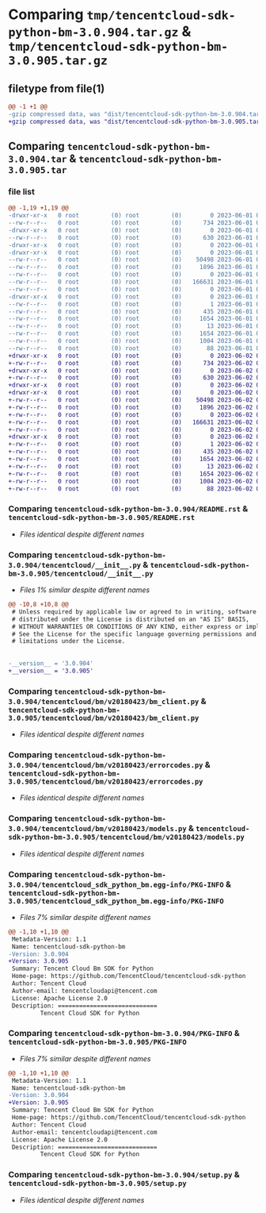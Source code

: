 # Comparing `tmp/tencentcloud-sdk-python-bm-3.0.904.tar.gz` & `tmp/tencentcloud-sdk-python-bm-3.0.905.tar.gz`

## filetype from file(1)

```diff
@@ -1 +1 @@
-gzip compressed data, was "dist/tencentcloud-sdk-python-bm-3.0.904.tar", last modified: Thu Jun  1 02:26:52 2023, max compression
+gzip compressed data, was "dist/tencentcloud-sdk-python-bm-3.0.905.tar", last modified: Fri Jun  2 00:21:02 2023, max compression
```

## Comparing `tencentcloud-sdk-python-bm-3.0.904.tar` & `tencentcloud-sdk-python-bm-3.0.905.tar`

### file list

```diff
@@ -1,19 +1,19 @@
-drwxr-xr-x   0 root         (0) root         (0)        0 2023-06-01 02:26:52.000000 tencentcloud-sdk-python-bm-3.0.904/
--rw-r--r--   0 root         (0) root         (0)      734 2023-06-01 02:26:52.000000 tencentcloud-sdk-python-bm-3.0.904/README.rst
-drwxr-xr-x   0 root         (0) root         (0)        0 2023-06-01 02:26:52.000000 tencentcloud-sdk-python-bm-3.0.904/tencentcloud/
--rw-r--r--   0 root         (0) root         (0)      630 2023-06-01 02:26:52.000000 tencentcloud-sdk-python-bm-3.0.904/tencentcloud/__init__.py
-drwxr-xr-x   0 root         (0) root         (0)        0 2023-06-01 02:26:52.000000 tencentcloud-sdk-python-bm-3.0.904/tencentcloud/bm/
-drwxr-xr-x   0 root         (0) root         (0)        0 2023-06-01 02:26:52.000000 tencentcloud-sdk-python-bm-3.0.904/tencentcloud/bm/v20180423/
--rw-r--r--   0 root         (0) root         (0)    50498 2023-06-01 02:26:52.000000 tencentcloud-sdk-python-bm-3.0.904/tencentcloud/bm/v20180423/bm_client.py
--rw-r--r--   0 root         (0) root         (0)     1896 2023-06-01 02:26:52.000000 tencentcloud-sdk-python-bm-3.0.904/tencentcloud/bm/v20180423/errorcodes.py
--rw-r--r--   0 root         (0) root         (0)        0 2023-06-01 02:26:52.000000 tencentcloud-sdk-python-bm-3.0.904/tencentcloud/bm/v20180423/__init__.py
--rw-r--r--   0 root         (0) root         (0)   166631 2023-06-01 02:26:52.000000 tencentcloud-sdk-python-bm-3.0.904/tencentcloud/bm/v20180423/models.py
--rw-r--r--   0 root         (0) root         (0)        0 2023-06-01 02:26:52.000000 tencentcloud-sdk-python-bm-3.0.904/tencentcloud/bm/__init__.py
-drwxr-xr-x   0 root         (0) root         (0)        0 2023-06-01 02:26:52.000000 tencentcloud-sdk-python-bm-3.0.904/tencentcloud_sdk_python_bm.egg-info/
--rw-r--r--   0 root         (0) root         (0)        1 2023-06-01 02:26:52.000000 tencentcloud-sdk-python-bm-3.0.904/tencentcloud_sdk_python_bm.egg-info/dependency_links.txt
--rw-r--r--   0 root         (0) root         (0)      435 2023-06-01 02:26:52.000000 tencentcloud-sdk-python-bm-3.0.904/tencentcloud_sdk_python_bm.egg-info/SOURCES.txt
--rw-r--r--   0 root         (0) root         (0)     1654 2023-06-01 02:26:52.000000 tencentcloud-sdk-python-bm-3.0.904/tencentcloud_sdk_python_bm.egg-info/PKG-INFO
--rw-r--r--   0 root         (0) root         (0)       13 2023-06-01 02:26:52.000000 tencentcloud-sdk-python-bm-3.0.904/tencentcloud_sdk_python_bm.egg-info/top_level.txt
--rw-r--r--   0 root         (0) root         (0)     1654 2023-06-01 02:26:52.000000 tencentcloud-sdk-python-bm-3.0.904/PKG-INFO
--rw-r--r--   0 root         (0) root         (0)     1004 2023-06-01 02:26:52.000000 tencentcloud-sdk-python-bm-3.0.904/setup.py
--rw-r--r--   0 root         (0) root         (0)       88 2023-06-01 02:26:52.000000 tencentcloud-sdk-python-bm-3.0.904/setup.cfg
+drwxr-xr-x   0 root         (0) root         (0)        0 2023-06-02 00:21:02.000000 tencentcloud-sdk-python-bm-3.0.905/
+-rw-r--r--   0 root         (0) root         (0)      734 2023-06-02 00:21:02.000000 tencentcloud-sdk-python-bm-3.0.905/README.rst
+drwxr-xr-x   0 root         (0) root         (0)        0 2023-06-02 00:21:02.000000 tencentcloud-sdk-python-bm-3.0.905/tencentcloud/
+-rw-r--r--   0 root         (0) root         (0)      630 2023-06-02 00:21:02.000000 tencentcloud-sdk-python-bm-3.0.905/tencentcloud/__init__.py
+drwxr-xr-x   0 root         (0) root         (0)        0 2023-06-02 00:21:02.000000 tencentcloud-sdk-python-bm-3.0.905/tencentcloud/bm/
+drwxr-xr-x   0 root         (0) root         (0)        0 2023-06-02 00:21:02.000000 tencentcloud-sdk-python-bm-3.0.905/tencentcloud/bm/v20180423/
+-rw-r--r--   0 root         (0) root         (0)    50498 2023-06-02 00:21:02.000000 tencentcloud-sdk-python-bm-3.0.905/tencentcloud/bm/v20180423/bm_client.py
+-rw-r--r--   0 root         (0) root         (0)     1896 2023-06-02 00:21:02.000000 tencentcloud-sdk-python-bm-3.0.905/tencentcloud/bm/v20180423/errorcodes.py
+-rw-r--r--   0 root         (0) root         (0)        0 2023-06-02 00:21:02.000000 tencentcloud-sdk-python-bm-3.0.905/tencentcloud/bm/v20180423/__init__.py
+-rw-r--r--   0 root         (0) root         (0)   166631 2023-06-02 00:21:02.000000 tencentcloud-sdk-python-bm-3.0.905/tencentcloud/bm/v20180423/models.py
+-rw-r--r--   0 root         (0) root         (0)        0 2023-06-02 00:21:02.000000 tencentcloud-sdk-python-bm-3.0.905/tencentcloud/bm/__init__.py
+drwxr-xr-x   0 root         (0) root         (0)        0 2023-06-02 00:21:02.000000 tencentcloud-sdk-python-bm-3.0.905/tencentcloud_sdk_python_bm.egg-info/
+-rw-r--r--   0 root         (0) root         (0)        1 2023-06-02 00:21:02.000000 tencentcloud-sdk-python-bm-3.0.905/tencentcloud_sdk_python_bm.egg-info/dependency_links.txt
+-rw-r--r--   0 root         (0) root         (0)      435 2023-06-02 00:21:02.000000 tencentcloud-sdk-python-bm-3.0.905/tencentcloud_sdk_python_bm.egg-info/SOURCES.txt
+-rw-r--r--   0 root         (0) root         (0)     1654 2023-06-02 00:21:02.000000 tencentcloud-sdk-python-bm-3.0.905/tencentcloud_sdk_python_bm.egg-info/PKG-INFO
+-rw-r--r--   0 root         (0) root         (0)       13 2023-06-02 00:21:02.000000 tencentcloud-sdk-python-bm-3.0.905/tencentcloud_sdk_python_bm.egg-info/top_level.txt
+-rw-r--r--   0 root         (0) root         (0)     1654 2023-06-02 00:21:02.000000 tencentcloud-sdk-python-bm-3.0.905/PKG-INFO
+-rw-r--r--   0 root         (0) root         (0)     1004 2023-06-02 00:21:02.000000 tencentcloud-sdk-python-bm-3.0.905/setup.py
+-rw-r--r--   0 root         (0) root         (0)       88 2023-06-02 00:21:02.000000 tencentcloud-sdk-python-bm-3.0.905/setup.cfg
```

### Comparing `tencentcloud-sdk-python-bm-3.0.904/README.rst` & `tencentcloud-sdk-python-bm-3.0.905/README.rst`

 * *Files identical despite different names*

### Comparing `tencentcloud-sdk-python-bm-3.0.904/tencentcloud/__init__.py` & `tencentcloud-sdk-python-bm-3.0.905/tencentcloud/__init__.py`

 * *Files 1% similar despite different names*

```diff
@@ -10,8 +10,8 @@
 # Unless required by applicable law or agreed to in writing, software
 # distributed under the License is distributed on an "AS IS" BASIS,
 # WITHOUT WARRANTIES OR CONDITIONS OF ANY KIND, either express or implied.
 # See the License for the specific language governing permissions and
 # limitations under the License.
 
 
-__version__ = '3.0.904'
+__version__ = '3.0.905'
```

### Comparing `tencentcloud-sdk-python-bm-3.0.904/tencentcloud/bm/v20180423/bm_client.py` & `tencentcloud-sdk-python-bm-3.0.905/tencentcloud/bm/v20180423/bm_client.py`

 * *Files identical despite different names*

### Comparing `tencentcloud-sdk-python-bm-3.0.904/tencentcloud/bm/v20180423/errorcodes.py` & `tencentcloud-sdk-python-bm-3.0.905/tencentcloud/bm/v20180423/errorcodes.py`

 * *Files identical despite different names*

### Comparing `tencentcloud-sdk-python-bm-3.0.904/tencentcloud/bm/v20180423/models.py` & `tencentcloud-sdk-python-bm-3.0.905/tencentcloud/bm/v20180423/models.py`

 * *Files identical despite different names*

### Comparing `tencentcloud-sdk-python-bm-3.0.904/tencentcloud_sdk_python_bm.egg-info/PKG-INFO` & `tencentcloud-sdk-python-bm-3.0.905/tencentcloud_sdk_python_bm.egg-info/PKG-INFO`

 * *Files 7% similar despite different names*

```diff
@@ -1,10 +1,10 @@
 Metadata-Version: 1.1
 Name: tencentcloud-sdk-python-bm
-Version: 3.0.904
+Version: 3.0.905
 Summary: Tencent Cloud Bm SDK for Python
 Home-page: https://github.com/TencentCloud/tencentcloud-sdk-python
 Author: Tencent Cloud
 Author-email: tencentcloudapi@tencent.com
 License: Apache License 2.0
 Description: ============================
         Tencent Cloud SDK for Python
```

### Comparing `tencentcloud-sdk-python-bm-3.0.904/PKG-INFO` & `tencentcloud-sdk-python-bm-3.0.905/PKG-INFO`

 * *Files 7% similar despite different names*

```diff
@@ -1,10 +1,10 @@
 Metadata-Version: 1.1
 Name: tencentcloud-sdk-python-bm
-Version: 3.0.904
+Version: 3.0.905
 Summary: Tencent Cloud Bm SDK for Python
 Home-page: https://github.com/TencentCloud/tencentcloud-sdk-python
 Author: Tencent Cloud
 Author-email: tencentcloudapi@tencent.com
 License: Apache License 2.0
 Description: ============================
         Tencent Cloud SDK for Python
```

### Comparing `tencentcloud-sdk-python-bm-3.0.904/setup.py` & `tencentcloud-sdk-python-bm-3.0.905/setup.py`

 * *Files identical despite different names*

